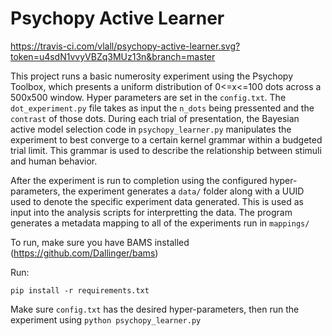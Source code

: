 # Psychopy Active Learner

https://travis-ci.com/vlall/psychopy-active-learner.svg?token=u4sdN1vvyVBZq3MUz13n&branch=master

This project runs a basic numerosity experiment using the Psychopy Toolbox, which presents
a uniform distribution of 0<=x<=100 dots across a 500x500 window. Hyper parameters are set in the `config.txt`. The `dot_experiment.py` file takes as input the `n_dots` being pressented and the `contrast` of those dots. During each trial of presentation, the Bayesian
active model selection code in `psychopy_learner.py` manipulates the experiment to best converge to a certain kernel grammar within a budgeted trial limit.
This grammar is used to describe the relationship between stimuli and human behavior.

After the experiment is run to completion using the configured hyper-parameters, the experiment generates a `data/` folder along with a UUID used to denote the specific experiment data generated. This is used as input into the analysis scripts for interpretting the data. The program generates a metadata mapping to all of the experiments run in `mappings/`
 
To run, make sure you have BAMS installed (https://github.com/Dallinger/bams)

Run:

`pip install -r requirements.txt`

Make sure `config.txt` has the desired hyper-parameters, then run the experiment using
`python psychopy_learner.py`